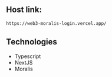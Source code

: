## Host link:

```bash
https://web3-moralis-login.vercel.app/
```


##  Technologies
- Typescript
- NextJS
- Moralis

